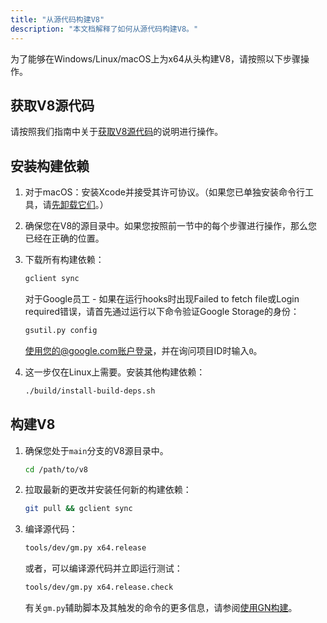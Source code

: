 ```yaml
---
title: "从源代码构建V8"
description: "本文档解释了如何从源代码构建V8。"
---
```

为了能够在Windows/Linux/macOS上为x64从头构建V8，请按照以下步骤操作。

## 获取V8源代码

请按照我们指南中关于[获取V8源代码](/docs/source-code)的说明进行操作。

## 安装构建依赖

1. 对于macOS：安装Xcode并接受其许可协议。（如果您已单独安装命令行工具，请[先卸载它们](https://bugs.chromium.org/p/chromium/issues/detail?id=729990#c1)。）

1. 确保您在V8的源目录中。如果您按照前一节中的每个步骤进行操作，那么您已经在正确的位置。

1. 下载所有构建依赖：

   ```bash
   gclient sync
   ```

   对于Google员工 - 如果在运行hooks时出现Failed to fetch file或Login required错误，请首先通过运行以下命令验证Google Storage的身份：

   ```bash
   gsutil.py config
   ```

   使用您的@google.com账户登录，并在询问项目ID时输入`0`。

1. 这一步仅在Linux上需要。安装其他构建依赖：

    ```bash
    ./build/install-build-deps.sh
    ```

## 构建V8

1. 确保您处于`main`分支的V8源目录中。

    ```bash
    cd /path/to/v8
    ```

1. 拉取最新的更改并安装任何新的构建依赖：

    ```bash
    git pull && gclient sync
    ```

1. 编译源代码：

    ```bash
    tools/dev/gm.py x64.release
    ```

    或者，可以编译源代码并立即运行测试：

    ```bash
    tools/dev/gm.py x64.release.check
    ```

    有关`gm.py`辅助脚本及其触发的命令的更多信息，请参阅[使用GN构建](/docs/build-gn)。
